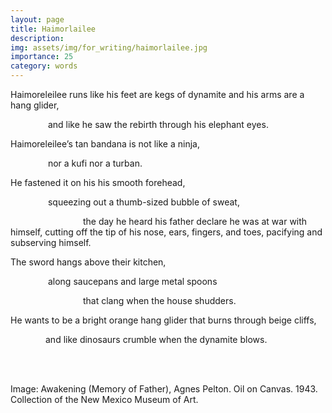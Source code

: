 ```yaml
---
layout: page
title: Haimorlailee
description: 
img: assets/img/for_writing/haimorlailee.jpg
importance: 25
category: words
---
```


Haimoreleilee runs like his feet are kegs of dynamite and his arms are a hang glider,

&emsp;&emsp;&emsp;&emsp; and like he saw the rebirth through his elephant eyes.

Haimoreleilee’s tan bandana is not like a ninja,

&emsp;&emsp;&emsp;&emsp; nor a kufi nor a turban.

He fastened it on his his smooth forehead,

&emsp;&emsp;&emsp;&emsp; squeezing out a thumb-sized bubble of sweat,

&emsp;&emsp;&emsp;&emsp;&emsp;&emsp;&emsp;&emsp; the day he heard his father declare he was at war with himself, cutting off the tip of his nose, ears, fingers, and toes, pacifying and subserving himself.

The sword hangs above their kitchen,

&emsp;&emsp;&emsp;&emsp; along saucepans and large metal spoons

&emsp;&emsp;&emsp;&emsp;&emsp;&emsp;&emsp;&emsp; that clang when the house shudders.

He wants to be a bright orange hang glider that burns through beige cliffs,

&emsp;&emsp;&emsp;&emsp;and like dinosaurs crumble when the dynamite blows.



<br/><br/>

Image: Awakening (Memory of Father), Agnes Pelton. Oil on Canvas. 1943. Collection of the New Mexico Museum of Art. 